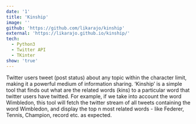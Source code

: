 ```yaml
---
date: '1'
title: 'Kinship'
image: ''
github: 'https://github.com/likarajo/kinship'
external: 'https://likarajo.github.io/kinship/'
tech:
  - Python3
  - Twitter API
  - TKinter
show: 'true'
---
```


Twitter users tweet (post status) about any topic within the character limit, making it a powerful medium of information sharing. ‘Kinship’ is a simple tool that finds out what are the related words (kins) to a particular word that twitter users have twitted.
For example, if we take into account the word Wimbledon, this tool will fetch the twitter stream of all tweets containing the word Wimbledon, and display the top n most related words - like Federer, Tennis, Champion, record etc. as expected.
